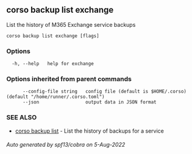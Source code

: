 ## corso backup list exchange

List the history of M365 Exchange service backups

```
corso backup list exchange [flags]
```

### Options

```
  -h, --help   help for exchange
```

### Options inherited from parent commands

```
      --config-file string   config file (default is $HOME/.corso) (default "/home/runner/.corso.toml")
      --json                 output data in JSON format
```

### SEE ALSO

* [corso backup list](corso_backup_list.md)	 - List the history of backups for a service

###### Auto generated by spf13/cobra on 5-Aug-2022
